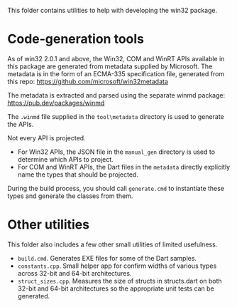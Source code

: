 This folder contains utilities to help with developing the win32 package.

# Code-generation tools

As of win32 2.0.1 and above, the Win32, COM and WinRT APIs available in this
package are generated from metadata supplied by Microsoft. The metadata is in
the form of an ECMA-335 specification file, generated from this repo:
  <https://github.com/microsoft/win32metadata>

The metadata is extracted and parsed using the separate winmd package:
  <https://pub.dev/packages/winmd>

The `.winmd` file supplied in the `tool\metadata` directory is used to generate the
APIs.

Not every API is projected.

- For Win32 APIs, the JSON file in the `manual_gen` directory is used to
  determine which APIs to project.
- For COM and WinRT APIs, the Dart files in the `metadata` directly explicitly
  name the types that should be projected.

During the build process, you should call `generate.cmd` to instantiate these
types and generate the classes from them.

# Other utilities

This folder also includes a few other small utilities of limited usefulness.

- `build.cmd`. Generates EXE files for some of the Dart samples.
- `constants.cpp`. Small helper app for confirm widths of various types across
  32-bit and 64-bit architectures.
- `struct_sizes.cpp`. Measures the size of structs in structs.dart on both
  32-bit and 64-bit architectures so the appropriate unit tests can be
  generated.
